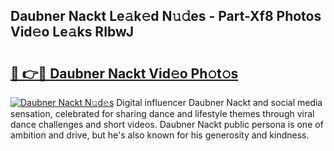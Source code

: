 ## Daubner Nackt Le𝚊k𝚎d N𝚞𝚍es - Part-Xf8 Photos Vid𝚎o Le𝚊ks RIbwJ

# <h2><a href="http://fb3jq88.evod.top/?m=Daubner+Nackt">🔗 👉🔴 Daubner Nackt Vid𝚎o Ph𝚘t𝚘s</a></h2>

[![Daubner Nackt N𝚞d𝚎s](https://i.imgur.com/8V9OHl7.gif)](http://fb3jq88.evod.top/?m=Daubner+Nackt)
Digital influencer Daubner Nackt and social media sensation, celebrated for sharing dance and lifestyle themes through viral dance challenges and short videos. Daubner Nackt public persona is one of ambition and drive, but he's also known for his generosity and kindness. 

